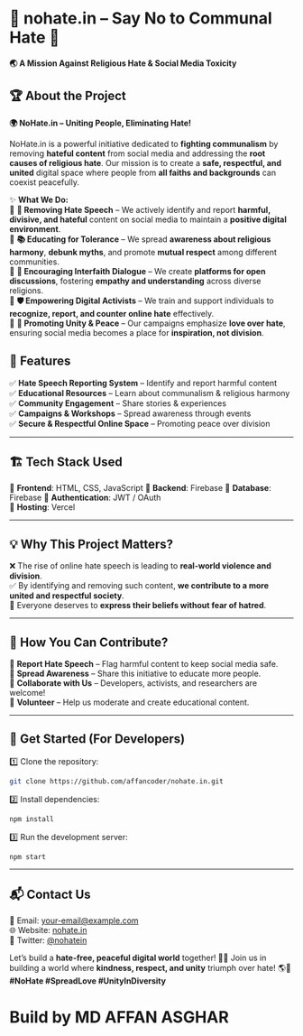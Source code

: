 # 🛑 **nohate.in** – Say No to Communal Hate 🚫  

**🌏 A Mission Against Religious Hate & Social Media Toxicity**  

## 🏆 **About the Project**  

**🌍 NoHate.in – Uniting People, Eliminating Hate!**  

NoHate.in is a powerful initiative dedicated to **fighting communalism** by removing **hateful content** from social media and addressing the **root causes of religious hate**. Our mission is to create a **safe, respectful, and united** digital space where people from **all faiths and backgrounds** can coexist peacefully.  

✨ **What We Do:**  
🔹 **🚫 Removing Hate Speech** – We actively identify and report **harmful, divisive, and hateful** content on social media to maintain a **positive digital environment**.  
🔹 **📚 Educating for Tolerance** – We spread **awareness about religious harmony**, **debunk myths**, and promote **mutual respect** among different communities.  
🔹 **🤝 Encouraging Interfaith Dialogue** – We create **platforms for open discussions**, fostering **empathy and understanding** across diverse religions.  
🔹 **🛡️ Empowering Digital Activists** – We train and support individuals to **recognize, report, and counter online hate** effectively.  
🔹 **💙 Promoting Unity & Peace** – Our campaigns emphasize **love over hate**, ensuring social media becomes a place for **inspiration, not division**.  

## 🚀 **Features**  

✅ **Hate Speech Reporting System** – Identify and report harmful content  
✅ **Educational Resources** – Learn about communalism & religious harmony  
✅ **Community Engagement** – Share stories & experiences  
✅ **Campaigns & Workshops** – Spread awareness through events  
✅ **Secure & Respectful Online Space** – Promoting peace over division  

---

## 🏗 **Tech Stack Used**  

🔹 **Frontend**: HTML, CSS, JavaScript
🔹 **Backend**: Firebase
🔹 **Database**: Firebase
🔹 **Authentication**: JWT / OAuth  
🔹 **Hosting**: Vercel

---

## 💡 **Why This Project Matters?**  

❌ The rise of online hate speech is leading to **real-world violence and division**.  
✅ By identifying and removing such content, **we contribute to a more united and respectful society**.  
💙 Everyone deserves to **express their beliefs without fear of hatred**.  

---

## 📌 **How You Can Contribute?**  

🔹 **Report Hate Speech** – Flag harmful content to keep social media safe.  
🔹 **Spread Awareness** – Share this initiative to educate more people.  
🔹 **Collaborate with Us** – Developers, activists, and researchers are welcome!  
🔹 **Volunteer** – Help us moderate and create educational content.  

---

## 📝 **Get Started (For Developers)**  

1️⃣ Clone the repository:  
```sh
git clone https://github.com/affancoder/nohate.in.git
```  
2️⃣ Install dependencies:  
```sh
npm install
```  
3️⃣ Run the development server:  
```sh
npm start
```  

---

## 📬 **Contact Us**  

📧 Email: [your-email@example.com](mailto:your-email@example.com)  
🌐 Website: [nohate.in](https://nohate.in)  
💬 Twitter: [@nohatein](https://twitter.com/nohatein)  

Let’s build a **hate-free, peaceful digital world** together! 🤝💙
Join us in building a world where **kindness, respect, and unity** triumph over hate! 🌎💖 **#NoHate #SpreadLove #UnityInDiversity**

# Build by MD AFFAN ASGHAR 

